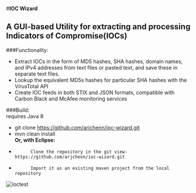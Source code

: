 #**IOC Wizard**
## A GUI-based Utility for extracting and processing Indicators of Compromise(IOCs)
###Functionality:
*	Extract IOCs in the form of MD5 hashes, SHA hashes, domain names, and IPv4 addresses from text files or pasted text, and save these in separate text files.
*	Lookup the equivalent MD5s hashes for particular SHA hashes with the VirusTotal API
*	Create IOC feeds in both STIX and JSON formats, compatible with Carbon Black and McAfee monitoring services

###Build:  
requires Java 8
*	git clone https://github.com/arjchenn/ioc-wizard.git  
*	mvn clean install  
	**Or, with Eclipse:**  
*			Clone the repository in the git view: https://github.com/arjchenn/ioc-wizard.git  
*			Import it as an existing maven project from the local repository  
	

![ioctest](https://cloud.githubusercontent.com/assets/23390502/20253102/40c69558-a9f6-11e6-8262-42beb4200b6f.JPG)
